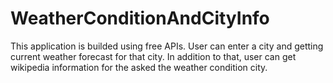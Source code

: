 # WeatherConditionAndCityInfo

This application is builded using free APIs. User can enter a city and getting current weather forecast for that city. 
In addition to that, user can get wikipedia information for the asked the weather condition city. 
